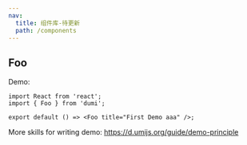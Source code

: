 ```yaml
---
nav:
  title: 组件库-待更新
  path: /components
---
```


## Foo

Demo:

```tsx
import React from 'react';
import { Foo } from 'dumi';

export default () => <Foo title="First Demo aaa" />;
```

More skills for writing demo: https://d.umijs.org/guide/demo-principle
